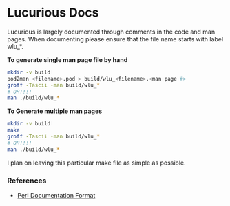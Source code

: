 # Lucurious Docs
Lucurious is largely documented through comments in the code and man pages. When documenting please ensure that the file name starts with label wlu_*.

**To generate single man page file by hand**

```bash
mkdir -v build
pod2man <filename>.pod > build/wlu_<filename>.<man page #>
groff -Tascii -man build/wlu_*
# OR!!!!
man ./build/wlu_*
```

**To Generate multiple man pages**
```bash
mkdir -v build
make
groff -Tascii -man build/wlu_*
# OR!!!!
man ./build/wlu_*
```

I plan on leaving this particular make file as simple as possible.

### References
* [Perl Documentation Format](http://linuxfocus.org/English/November2003/article309.shtml)

